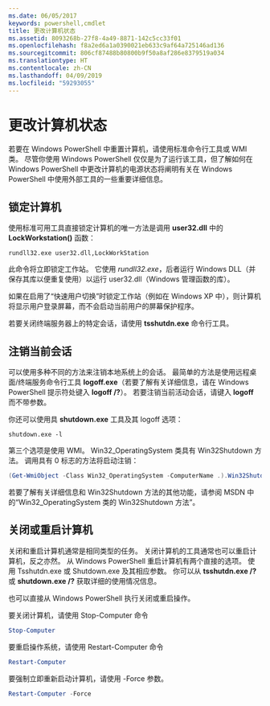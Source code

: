 ```yaml
---
ms.date: 06/05/2017
keywords: powershell,cmdlet
title: 更改计算机状态
ms.assetid: 8093268b-27f8-4a49-8871-142c5cc33f01
ms.openlocfilehash: f8a2ed6a1a0390021eb633c9af64a725146ad136
ms.sourcegitcommit: 806cf87488b80800b9f50a8af286e8379519a034
ms.translationtype: HT
ms.contentlocale: zh-CN
ms.lasthandoff: 04/09/2019
ms.locfileid: "59293055"
---
```

# <a name="changing-computer-state"></a>更改计算机状态

若要在 Windows PowerShell 中重置计算机，请使用标准命令行工具或 WMI 类。 尽管你使用 Windows PowerShell 仅仅是为了运行该工具，但了解如何在 Windows PowerShell 中更改计算机的电源状态将阐明有关在 Windows PowerShell 中使用外部工具的一些重要详细信息。

## <a name="locking-a-computer"></a>锁定计算机

使用标准可用工具直接锁定计算机的唯一方法是调用 **user32.dll** 中的 **LockWorkstation()** 函数：

```
rundll32.exe user32.dll,LockWorkStation
```

此命令将立即锁定工作站。 它使用 *rundll32.exe*，后者运行 Windows DLL（并保存其库以便重复使用）以运行 user32.dll（Windows 管理函数的库）。

如果在启用了“快速用户切换”时锁定工作站（例如在 Windows XP 中），则计算机将显示用户登录屏幕，而不会启动当前用户的屏幕保护程序。

若要关闭终端服务器上的特定会话，请使用 **tsshutdn.exe** 命令行工具。

## <a name="logging-off-the-current-session"></a>注销当前会话

可以使用多种不同的方法来注销本地系统上的会话。 最简单的方法是使用远程桌面/终端服务命令行工具 **logoff.exe**（若要了解有关详细信息，请在 Windows PowerShell 提示符处键入 **logoff /?**）。 若要注销当前活动会话，请键入 **logoff** 而不带参数。

你还可以使用具 **shutdown.exe** 工具及其 logoff 选项：

```
shutdown.exe -l
```

第三个选项是使用 WMI。 Win32_OperatingSystem 类具有 Win32Shutdown 方法。 调用具有 0 标志的方法将启动注销：

```powershell
(Get-WmiObject -Class Win32_OperatingSystem -ComputerName .).Win32Shutdown(0)
```

若要了解有关详细信息和 Win32Shutdown 方法的其他功能，请参阅 MSDN 中的“Win32_OperatingSystem 类的 Win32Shutdown 方法”。

## <a name="shutting-down-or-restarting-a-computer"></a>关闭或重启计算机

关闭和重启计算机通常是相同类型的任务。 关闭计算机的工具通常也可以重启计算机，反之亦然。 从 Windows PowerShell 重启计算机有两个直接的选项。 使用 Tsshutdn.exe 或 Shutdown.exe 及其相应参数。 你可以从 **tsshutdn.exe /?** 或 **shutdown.exe /?** 获取详细的使用情况信息。

也可以直接从 Windows PowerShell 执行关闭或重启操作。

要关闭计算机，请使用 Stop-Computer 命令

```powershell
Stop-Computer
```

要重启操作系统，请使用 Restart-Computer 命令

```powershell
Restart-Computer
```

要强制立即重新启动计算机，请使用 -Force 参数。

```powershell
Restart-Computer -Force
```
